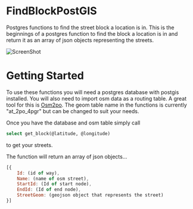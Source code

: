 FindBlockPostGIS
================

Postgres functions to find the street block a location is in. This is the beginnings of a postgres function to find the block a location is in and return it as an array of json objects representing the streets. 

![ScreenShot](https://raw.github.com/annymsMthd/FindBlockPostGIS/master/example.png)

Getting Started
===============

To use these functions you will need a postgres database with postgis installed. You will also need to import osm data as a routing table. A great tool for this is [Osm2po](http://osm2po.de/). The geom table name in the functions is currently "at_2po_4pgr" but can be changed to suit your needs.

Once you have the database and osm table simply call 
```sql 
select get_block(@latitude, @longitude) 
```
to get your streets.

The function will return an array of json objects...

```js
[{
	Id: (id of way),
	Name: (name of osm street),
	StartId: (Id of start node),
	EndId: (Id of end node),
	StreetGeom: (geojson object that represents the street)
}]
```